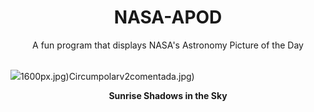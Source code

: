 <div align="center">
  <h1>
    NASA-APOD
  </h1>
</div>
  
<div align="center">
  A fun program that displays NASA's Astronomy Picture of the Day
</div>

<br>

![](https://apod.nasa.gov/apod/image/2409/RayosCrepusculares.jpg)1600px.jpg)Circumpolarv2comentada.jpg)

<p align = "center">
  <b>Sunrise Shadows in the Sky</b>
</p>
